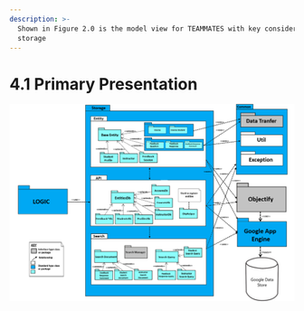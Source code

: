 ```yaml
---
description: >-
  Shown in Figure 2.0 is the model view for TEAMMATES with key consideration on
  storage
---
```


# 4.1  Primary Presentation

![Figure 2.0: Primary Presentation](../.gitbook/assets/image%20%2815%29.png)

